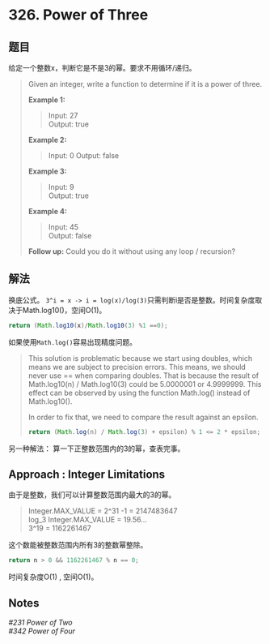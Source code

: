 # 326. Power of Three

## 题目

给定一个整数x，判断它是不是3的幂。要求不用循环/递归。

>Given an integer, write a function to determine if it is a power of three.
>
>**Example 1:**
>
>>Input: 27  
>>Output: true
>
>**Example 2:**
>
>>Input: 0
>>Output: false
>
>**Example 3:**
>
>>Input: 9  
>>Output: true  
>
>**Example 4:**
>
>>Input: 45  
>>Output: false
>
>**Follow up:**
>Could you do it without using any loop / recursion?

## 解法

换底公式。 `3^i = x -> i = log(x)/log(3)`只需判断i是否是整数。时间复杂度取决于Math.log10()，空间O(1)。

```java
return (Math.log10(x)/Math.log10(3) %1 ==0);
```

如果使用`Math.log()`容易出现精度问题。
>This solution is problematic because we start using doubles, which means we are subject to precision errors. This means, we should never use == when comparing doubles. That is because the result of Math.log10(n) / Math.log10(3) could be 5.0000001 or 4.9999999. This effect can be observed by using the function Math.log() instead of Math.log10().
>
>In order to fix that, we need to compare the result against an epsilon.
>
>```java
>return (Math.log(n) / Math.log(3) + epsilon) % 1 <= 2 * epsilon;
>```

另一种解法： 算一下正整数范围内的3的幂，查表完事。

## Approach : Integer Limitations

由于是整数，我们可以计算整数范围内最大的3的幂。

>Integer.MAX_VALUE = 2^31 -1 = 2147483647  
>log_3 Integer.MAX_VALUE = 19.56...  
>3^19 = 1162261467

这个数能被整数范围内所有3的整数幂整除。

```java
return n > 0 && 1162261467 % n == 0;
```

时间复杂度O(1) , 空间O(1)。

## Notes

*#231 Power of Two*  
*#342 Power of Four*  
